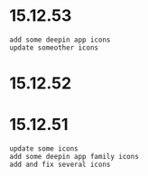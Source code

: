 # 15.12.53
    add some deepin app icons
    update someother icons
# 15.12.52

# 15.12.51
    update some icons
    add some deepin app family icons
    add and fix several icons
